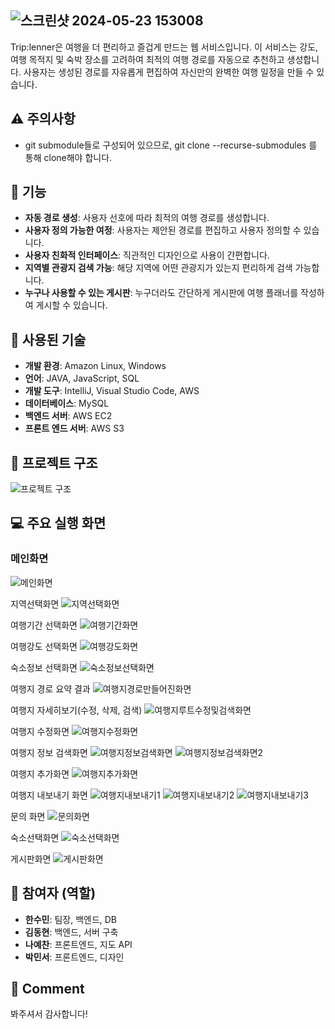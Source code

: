 ![스크린샷 2024-05-23 153008](https://github.com/suminH-Git/Trip-le-A/assets/149754945/b7063f61-ea3d-48fa-911f-aee69f15f22c)
--------

Trip:lenner은 여행을 더 편리하고 즐겁게 만드는 웹 서비스입니다. 이 서비스는 강도, 여행 목적지 및 숙박 장소를 고려하여 최적의 여행 경로를 자동으로 추천하고 생성합니다. 사용자는 생성된 경로를 자유롭게 편집하여 자신만의 완벽한 여행 일정을 만들 수 있습니다.

## :warning: 주의사항
- git submodule들로 구성되어 있으므로, git clone --recurse-submodules <repository-link>를 통해 clone해야 합니다.

## :memo: 기능

- **자동 경로 생성**: 사용자 선호에 따라 최적의 여행 경로를 생성합니다.
- **사용자 정의 가능한 여정**: 사용자는 제안된 경로를 편집하고 사용자 정의할 수 있습니다.
- **사용자 친화적 인터페이스**: 직관적인 디자인으로 사용이 간편합니다.
- **지역별 관광지 검색 가능**: 해당 지역에 어떤 관광지가 있는지 편리하게 검색 가능합니다. 
- **누구나 사용할 수 있는 게시판**: 누구더라도 간단하게 게시판에 여행 플래너를 작성하여 게시할 수 있습니다.

## :wrench: 사용된 기술

- **개발 환경**: Amazon Linux, Windows
- **언어**: JAVA, JavaScript, SQL
- **개발 도구**: IntelliJ, Visual Studio Code, AWS
- **데이터베이스**: MySQL
- **백엔드 서버**: AWS EC2
- **프론트 엔드 서버**: AWS S3

## :mag_right: 프로젝트 구조

![프로젝트 구조](https://github.com/suminH-Git/Trip-le-A/assets/149754945/4d86f5b2-d469-42c2-95bb-a8d6fc885c7d)

## :computer: 주요 실행 화면

### 메인화면
![메인화면](https://github.com/suminH-Git/Trip-le-A/assets/149754945/cae4076a-6f66-4a86-9b53-31bf790d8bca)

지역선택화면
![지역선택화면](https://github.com/suminH-Git/Trip-le-A/assets/149754945/750cfe63-d979-4143-af50-1bb8eba905c9)

여행기간 선택화면
![여행기간화면](https://github.com/suminH-Git/Trip-le-A/assets/149754945/d275b067-1aeb-4d7f-8f80-f80b5154e28f)

여행강도 선택화면
![여행강도화면](https://github.com/suminH-Git/Trip-le-A/assets/149754945/8b0f3144-9977-4223-8c9d-62d872ae5b39)

숙소정보 선택화면
![숙소정보선택화면](https://github.com/suminH-Git/Trip-le-A/assets/149754945/d1216072-fccb-4aef-9b75-3fca0bf62919)

여행지 경로 요약 결과
![여행지경로만들어진화면](https://github.com/suminH-Git/Trip-le-A/assets/149754945/3ab67395-a405-4327-a3b8-16c5ff5458d5)

여행지 자세히보기(수정, 삭제, 검색)
![여행지루트수정및검색화면](https://github.com/suminH-Git/Trip-le-A/assets/149754945/7bff2af5-f300-43f7-8ed3-917037d208eb)

여행지 수정화면
![여행지수정화면](https://github.com/suminH-Git/Trip-le-A/assets/149754945/14185221-61ef-47e2-aa6b-8e0a9c82eb0c)

여행지 정보 검색화면
![여행지정보검색화면](https://github.com/suminH-Git/Trip-le-A/assets/149754945/65d55f8d-2ff9-427a-9ae1-60ba74efce94)
![여행지정보검색화면2](https://github.com/suminH-Git/Trip-le-A/assets/149754945/dae3c794-ccf4-4325-b260-40da6b3b40f5)

여행지 추가화면
![여행지추가화면](https://github.com/suminH-Git/Trip-le-A/assets/149754945/eaca781d-76bd-470b-b8d6-98ddf4ecb314)

여행지 내보내기 화면
![여행지내보내기1](https://github.com/suminH-Git/Trip-le-A/assets/149754945/eeb3809a-e3ae-4c50-9953-3b45739d4ce0)
![여행지내보내기2](https://github.com/suminH-Git/Trip-le-A/assets/149754945/800c8161-241b-4793-8947-8452365f12f1)
![여행지내보내기3](https://github.com/suminH-Git/Trip-le-A/assets/149754945/45a09830-f147-42b7-9667-b40ed1b49797)

문의 화면
![문의화면](https://github.com/suminH-Git/Trip-le-A/assets/149754945/e54d86ee-e80b-487f-af51-e7cc7f6a30c1)

숙소선택화면
![숙소선택화면](https://github.com/suminH-Git/Trip-le-A/assets/149754945/908513df-ee2f-4988-864a-a9762c91a5ed)

게시판화면
![게시판화면](https://github.com/suminH-Git/Trip-le-A/assets/149754945/8a91170e-949b-4e3a-8441-9aba172521d0)



## :busts_in_silhouette: 참여자 (역할)

- **한수민**: 팀장, 백엔드, DB
- **김동현**: 백엔드, 서버 구축
- **나예찬**: 프론트엔드, 지도 API
- **박민서**: 프론트엔드, 디자인

## :clap: Comment
봐주셔서 감사합니다!
